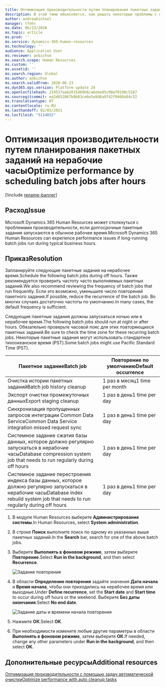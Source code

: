 ```yaml
---
title: Оптимизация производительности путем планирования пакетных заданий на нерабочие часы
description: В этой теме объясняется, как решать некоторые проблемы с производительностью в Microsoft Dynamics 365 Human Resources путем планирования пакетных заданий на нерабочие часы.
author: andreabichsel
manager: tfehr
ms.date: 06/23/2020
ms.topic: article
ms.prod: ''
ms.service: dynamics-365-human-resources
ms.technology: ''
audience: Application User
ms.reviewer: anbichse
ms.search.scope: Human Resources
ms.custom: ''
ms.assetid: ''
ms.search.region: Global
ms.author: anbichse
ms.search.validFrom: 2020-06-23
ms.dyn365.ops.version: Platform update 24
ms.openlocfilehash: 219537aab2015469b6ca6ebed5c00af0190c5187
ms.sourcegitcommit: ea2d652867b9b83ce6e5e8d6a97d2f9460a84c52
ms.translationtype: HT
ms.contentlocale: ru-RU
ms.lasthandoff: 02/03/2021
ms.locfileid: "5114032"
---
```

# <a name="optimize-performance-by-scheduling-batch-jobs-after-hours"></a><span data-ttu-id="7cda3-103">Оптимизация производительности путем планирования пакетных заданий на нерабочие часы</span><span class="sxs-lookup"><span data-stu-id="7cda3-103">Optimize performance by scheduling batch jobs after hours</span></span>

[!include [rename-banner](~/includes/cc-data-platform-banner.md)]

## <a name="issue"></a><span data-ttu-id="7cda3-104">Расход</span><span class="sxs-lookup"><span data-stu-id="7cda3-104">Issue</span></span>

<span data-ttu-id="7cda3-105">Microsoft Dynamics 365 Human Resources может столкнуться с проблемами производительности, если долгосрочные пакетные задания запускаются в обычное рабочее время.</span><span class="sxs-lookup"><span data-stu-id="7cda3-105">Microsoft Dynamics 365 Human Resources can experience performance issues if long-running batch jobs run during typical business hours.</span></span>

## <a name="resolution"></a><span data-ttu-id="7cda3-106">Приказ</span><span class="sxs-lookup"><span data-stu-id="7cda3-106">Resolution</span></span>

<span data-ttu-id="7cda3-107">Запланируйте следующие пакетные задания на нерабочее время.</span><span class="sxs-lookup"><span data-stu-id="7cda3-107">Schedule the following batch jobs during off hours.</span></span> <span data-ttu-id="7cda3-108">Также рекомендуется проверить частоту часто выполняемых пакетных заданий.</span><span class="sxs-lookup"><span data-stu-id="7cda3-108">We also recommend reviewing the frequency of batch jobs that run frequently.</span></span> <span data-ttu-id="7cda3-109">Если это возможно, уменьшите число повторений пакетного задания.</span><span class="sxs-lookup"><span data-stu-id="7cda3-109">If possible, reduce the recurrence of the batch job.</span></span> <span data-ttu-id="7cda3-110">Во многих случаях достаточно частоты по умолчанию.</span><span class="sxs-lookup"><span data-stu-id="7cda3-110">In many cases, the default frequency is sufficient.</span></span>

<span data-ttu-id="7cda3-111">Следующие пакетные задания должны запускаться ночью или в нерабочее время.</span><span class="sxs-lookup"><span data-stu-id="7cda3-111">The following batch jobs should run at night or after hours.</span></span> <span data-ttu-id="7cda3-112">Обязательно проверьте часовой пояс для этих повторяющихся пакетных заданий.</span><span class="sxs-lookup"><span data-stu-id="7cda3-112">Be sure to check the time zone for these recurring batch jobs.</span></span> <span data-ttu-id="7cda3-113">Некоторые пакетные задания могут использовать стандартное тихоокеанское время (PST).</span><span class="sxs-lookup"><span data-stu-id="7cda3-113">Some batch jobs might use Pacific Standard Time (PST).</span></span>

| <span data-ttu-id="7cda3-114">Пакетное задание</span><span class="sxs-lookup"><span data-stu-id="7cda3-114">Batch job</span></span> | <span data-ttu-id="7cda3-115">Повторение по умолчанию</span><span class="sxs-lookup"><span data-stu-id="7cda3-115">Default occurrence</span></span> |
| --- | --- |
| <span data-ttu-id="7cda3-116">Очистка истории пакетных заданий</span><span class="sxs-lookup"><span data-stu-id="7cda3-116">Batch job history cleanup</span></span> | <span data-ttu-id="7cda3-117">1 раз в месяц</span><span class="sxs-lookup"><span data-stu-id="7cda3-117">1 time per month</span></span> |
| <span data-ttu-id="7cda3-118">Экспорт очистки промежуточных данных</span><span class="sxs-lookup"><span data-stu-id="7cda3-118">Export staging cleanup</span></span> | <span data-ttu-id="7cda3-119">1 раз в день</span><span class="sxs-lookup"><span data-stu-id="7cda3-119">1 time per day</span></span> |
| <span data-ttu-id="7cda3-120">Синхронизация пропущенных запросов интеграции Common Data Service</span><span class="sxs-lookup"><span data-stu-id="7cda3-120">Common Data Service integration missed request sync</span></span> | <span data-ttu-id="7cda3-121">1 раз в день</span><span class="sxs-lookup"><span data-stu-id="7cda3-121">1 time per day</span></span> |
| <span data-ttu-id="7cda3-122">Системное задание сжатия базы данных, которое должно регулярно запускаться в нерабочие часы</span><span class="sxs-lookup"><span data-stu-id="7cda3-122">Database compression system job that needs to run regularly during off hours</span></span> | <span data-ttu-id="7cda3-123">1 раз в день</span><span class="sxs-lookup"><span data-stu-id="7cda3-123">1 time per day</span></span> |
| <span data-ttu-id="7cda3-124">Системное задание перестроения индекса базы данных, которое должно регулярно запускаться в нерабочие часы</span><span class="sxs-lookup"><span data-stu-id="7cda3-124">Database index rebuild system job that needs to run regularly during off hours</span></span> | <span data-ttu-id="7cda3-125">1 раз в день</span><span class="sxs-lookup"><span data-stu-id="7cda3-125">1 time per day</span></span> |

1. <span data-ttu-id="7cda3-126">В модуле Human Resources выберите **Администрирование системы**.</span><span class="sxs-lookup"><span data-stu-id="7cda3-126">In Human Resources, select **System administration**.</span></span>

2. <span data-ttu-id="7cda3-127">В строке **Поиск** выполните поиск по одному из указанных выше пакетных заданий.</span><span class="sxs-lookup"><span data-stu-id="7cda3-127">In the **Search** bar, search for one of the above batch jobs.</span></span>

3. <span data-ttu-id="7cda3-128">Выберите **Выполнять в фоновом режиме**, затем выберите **Повторение**.</span><span class="sxs-lookup"><span data-stu-id="7cda3-128">Select **Run in the background**, and then select **Recurrence**.</span></span>

   ![Задание повторения](media/talent-batch-history-cleanup-recurrence.png)

4. <span data-ttu-id="7cda3-130">В области **Определение повторения** задайте значения **Дата начала** и **Время начала**, чтобы они приходились на нерабочее время или выходные.</span><span class="sxs-lookup"><span data-stu-id="7cda3-130">Under **Define recurrence**, set the **Start date** and **Start time** to occur during off hours or the weekend.</span></span> <span data-ttu-id="7cda3-131">Выберите **Без даты окончания**.</span><span class="sxs-lookup"><span data-stu-id="7cda3-131">Select **No end date**.</span></span> 

   ![Задание даты и времени начала повторения](media/talent-batch-history-cleanup-define-recurrence.png)

5. <span data-ttu-id="7cda3-133">Нажмите **ОК**.</span><span class="sxs-lookup"><span data-stu-id="7cda3-133">Select **OK**.</span></span>

6. <span data-ttu-id="7cda3-134">При необходимости измените любые другие параметры в области **Выполнять в фоновом режиме**, затем выберите **ОК**.</span><span class="sxs-lookup"><span data-stu-id="7cda3-134">If needed, change any other parameters under **Run in the background**, and then select **OK**.</span></span>

## <a name="additional-resources"></a><span data-ttu-id="7cda3-135">Дополнительные ресурсы</span><span class="sxs-lookup"><span data-stu-id="7cda3-135">Additional resources</span></span>

[<span data-ttu-id="7cda3-136">Оптимизация производительности с помощью задач автоматической очистки</span><span class="sxs-lookup"><span data-stu-id="7cda3-136">Optimize performance with auto cleanup tasks</span></span>](hr-admin-troubleshooting-batch-history.md)

